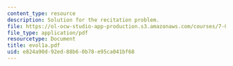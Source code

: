 ```yaml
---
content_type: resource
description: Solution for the recitation problem.
file: https://ol-ocw-studio-app-production.s3.amazonaws.com/courses/7-012-introduction-to-biology-fall-2004/e824a90d92ed88b60b78e95ca041bf68_evol1a.pdf
file_type: application/pdf
resourcetype: Document
title: evol1a.pdf
uid: e824a90d-92ed-88b6-0b78-e95ca041bf68
---
```

